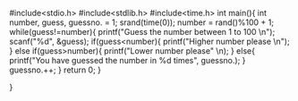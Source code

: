 #include<stdio.h>
#include<stdlib.h>
#include<time.h>
int main(){
int number, guess, guessno. = 1;
srand(time(0));
number = rand()%100 + 1;
while(guess!=number){
printf("Guess the number between 1 to 100 \n");
scanf("%d", &guess);
if(guess<number){
printf("Higher number please \n");
}
else if(guess>number){
printf("Lower number please" \n);
}
else{
printf("You have guessed the number in %d times", guessno.);
}
guessno.++;
}
return 0;
}
























}
